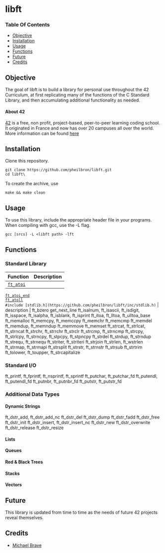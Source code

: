 # libft

### Table Of Contents
* [Objective](#objective)
* [Installation](#installation)
* [Usage](#usage)
* [Functions](#functions)
* [Future](#future)
* [Credits](#credits)

## Objective  
The goal of libft is to build a library for personal use throughout the 42 Curriculum, at first replicating many of the functions of the C Standard Library, and then accumulating additional functionality as needed.

#### About 42  
[42][42] is a free, non profit, project-based, peer-to-peer learning coding school. It originated in France and now has over 20 campuses all over the world. More information can be found [here][42] 

## Installation 
Clone this repository.
````
git clone https://github.com/pheilbron/libft.git
cd libft\
````
To create the archive, use
````
make && make clean
````

## Usage  
To use this library, include the appropriate header file in your programs.
When compiling with gcc, use the -L flag.
````
gcc [srcs] -L <libft path> -lft
````

## Functions
### Standard Library

| Function | Description |
| -------- | ----------- |
| [`ft_atoi`](https://github.com/pheilbron/libft/src/stdlib/ft_atoi.c)<br>
[`ft_atoi_end`](https://github.com/pheilbron/libft/src/stdlib/ft_atoi_end.c)<br>
[`ft_atoll`](https://github.com/pheilbron/libft/src/stdlib/ft_atoll.c)<br>
`#include [stdlib.h](https://github.com/pheilbron/libft/inc/stdlib.h)` | description |
ft_bzero
get_next_line
ft_isalnum, ft_isascii, ft_isdigit, ft_isspace, ft_isalpha, ft_isblank, ft_isprint
ft_itoa, ft_lltoa, ft_ulltoa_base
ft_memalloc
ft_memcpy, ft_memccpy
ft_memchr
ft_memcmp
ft_memdel
ft_memdup, ft_memndup
ft_memmove
ft_memset
ft_strcat, ft_strlcat, ft_strncat
ft_strchr, ft_strrchr
ft_strclr
ft_strcmp, ft_strncmp
ft_strcpy, ft_strlcpy, ft_strncpy, ft_stpcpy, ft_stpncpy
ft_strdel
ft_strdup, ft_strndup
ft_strequ, ft_strnequ
ft_striter, ft_striteri
ft_strjoin
ft_strlen, ft_wstrlen
ft_strmap, ft_strmapi
ft_strsplit
ft_strstr, ft_strnstr
ft_strsub
ft_strtrim
ft_tolower, ft_toupper, ft_strcapitalize

### Standard I/O

ft_printf, ft_fprintf, ft_nsprintf, ft_sprintf
ft_putchar, ft_putchar_fd
ft_putendl, ft_putendl_fd
ft_putnbr, ft_putnbr_fd
ft_putstr, ft_putstr_fd

### Additional Data Types
#### Dynamic Strings

ft_dstr_add, ft_dstr_add_nc
ft_dstr_del
ft_dstr_dump
ft_dstr_fadd
ft_dstr_free
ft_dstr_init
ft_dstr_insert, ft_dstr_insert_nc
ft_dstr_new
ft_dstr_overwrite
ft_dstr_release
ft_dstr_resize

#### Lists
#### Queues
#### Red & Black Trees
#### Stacks
#### Vectors

## Future 
This library is updated from time to time as the needs of future 42 projects reveal themselves.

## Credits  
* [Michael Brave](https://www.github.com/michaelbrave/)

[42]: http://42.us.org "School 42"
